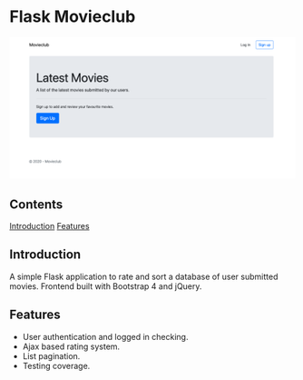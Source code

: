 # Flask Movieclub

![Screenshot](/screenshot.png)

## Contents
[Introduction](#introduction)
[Features](#features)

## Introduction
A simple Flask application to rate and sort a database of user submitted movies. Frontend built with Bootstrap 4 and jQuery.

## Features
* User authentication and logged in checking.
* Ajax based rating system.
* List pagination.
* Testing coverage.